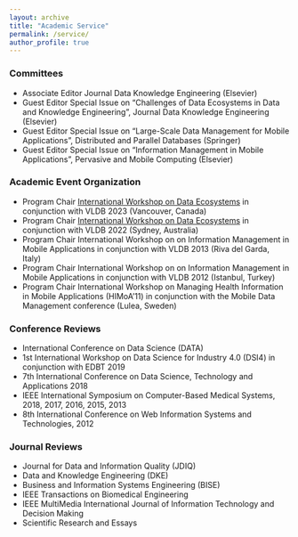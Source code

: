 ```yaml
---
layout: archive
title: "Academic Service"
permalink: /service/
author_profile: true
---
```


### Committees

<ul>
<li>Associate Editor Journal Data Knowledge Engineering (Elsevier)</li>
<li>Guest Editor Special Issue on “Challenges of Data Ecosystems in Data and Knowledge Engineering”, Journal Data Knowledge Engineering (Elsevier)</li>
<li>Guest Editor Special Issue on “Large-Scale Data Management for Mobile Applications”, Distributed and Parallel Databases (Springer)</li>
<li>Guest Editor Special Issue on “Information Management in Mobile Applications”, Pervasive and Mobile Computing (Elsevier)</li>
</ul>

### Academic Event Organization
<ul>
<li>Program Chair <a href="https://dbis.rwth-aachen.de/DEco23/">International Workshop on Data Ecosystems</a> in conjunction with VLDB 2023 (Vancouver, Canada)</li>
<li>Program Chair <a href="https://dbis.rwth-aachen.de/DEco22/">International Workshop on Data Ecosystems</a> in conjunction with VLDB 2022 (Sydney, Australia)</li>
<li>Program Chair International Workshop on on Information Management in Mobile Applications in conjunction with VLDB 2013 (Riva del Garda, Italy)</li>
<li>Program Chair International Workshop on on Information Management in Mobile Applications in conjunction with VLDB 2012 (Istanbul, Turkey)</li>
<li>Program Chair International Workshop on Managing Health Information in Mobile Applications (HIMoA’11) in conjunction with the Mobile Data Management conference (Lulea, Sweden)</li>

</ul>

### Conference Reviews
<ul>
<li>International Conference on Data Science (DATA)</li>
<li>1st International Workshop on Data Science for Industry 4.0 (DSI4) in conjunction with EDBT 2019</li>
<li>7th International Conference on Data Science, Technology and Applications 2018</li>
<li>IEEE International Symposium on Computer-Based Medical Systems, 2018, 2017, 2016, 2015, 2013</li>
<li>8th International Conference on Web Information Systems and Technologies, 2012</li>
</ul>

### Journal Reviews
<ul>
<li>Journal for Data and Information Quality (JDIQ)</li>
<li>Data and Knowledge Engineering (DKE)</li>
<li>Business and Information Systems Engineering (BISE)</li>
<li>IEEE Transactions on Biomedical Engineering</li> 
<li>IEEE MultiMedia International Journal of Information Technology and Decision Making</li>
<li>Scientific Research and Essays</li>
</ul>



